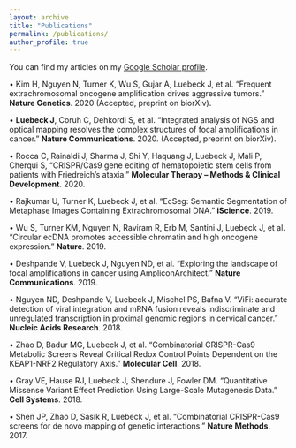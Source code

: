 ```yaml
---
layout: archive
title: "Publications"
permalink: /publications/
author_profile: true
---
```


You can find my articles on my [Google Scholar profile](https://scholar.google.com/citations?hl=en&user=bn4vrPUAAAAJ).

• Kim H, Nguyen N, Turner K, Wu S, Gujar A, Luebeck J, et al. “Frequent extrachromosomal oncogene amplification drives aggressive tumors.”  **Nature Genetics**. 2020 (Accepted, preprint on biorXiv).
    
• **Luebeck J**, Coruh C, Dehkordi S, et al. “Integrated analysis of NGS and optical mapping resolves the complex structures of focal amplifications in cancer.”  **Nature Communications**. 2020. (Accepted, preprint on biorXiv).
    
• Rocca C, Rainaldi J, Sharma J, Shi Y, Haquang J, Luebeck J, Mali P, Cherqui S, “CRISPR/Cas9 gene editing of hematopoietic stem cells from patients with Friedreich’s ataxia.”  **Molecular Therapy – Methods & Clinical Development**. 2020.
    
• Rajkumar U, Turner K, Luebeck J, et al. “EcSeg: Semantic Segmentation of Metaphase Images Containing Extrachromosomal DNA.”  **iScience**. 2019.
    
• Wu S, Turner KM, Nguyen N, Raviram R, Erb M, Santini J, Luebeck J, et al. “Circular ecDNA promotes accessible chromatin and high oncogene expression.”  **Nature**. 2019.
    
• Deshpande V, Luebeck J, Nguyen ND, et al. “Exploring the landscape of focal amplifications in cancer using AmpliconArchitect.”  **Nature Communications**. 2019.
    
•  	Nguyen ND, Deshpande V, Luebeck J, Mischel PS, Bafna V. “ViFi: accurate detection of viral integration and mRNA fusion reveals indiscriminate and unregulated transcription in proximal genomic regions in cervical cancer.”  **Nucleic Acids Research**. 2018.
    
• Zhao D, Badur MG, Luebeck J, et al. “Combinatorial CRISPR-Cas9 Metabolic Screens Reveal Critical Redox Control Points Dependent on the KEAP1-NRF2 Regulatory Axis.”  **Molecular Cell**. 2018.
    
• Gray VE, Hause RJ, Luebeck J, Shendure J, Fowler DM. “Quantitative Missense Variant Effect Prediction Using Large-Scale Mutagenesis Data.”  **Cell Systems**. 2018.
    
• Shen JP, Zhao D, Sasik R, Luebeck J, et al. “Combinatorial CRISPR-Cas9 screens for de novo mapping of genetic interactions.”  **Nature Methods**. 2017.
